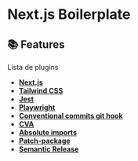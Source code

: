 # Next.js Boilerplate



## 📚 Features

Lista de plugins 

- **[Next.js](https://nextjs.org/)** 
- **[Tailwind CSS](https://tailwindcss.com/)** 
- **[Jest](https://jestjs.io/pt-BR/)**
- **[Playwright](https://playwright.dev/)**
- **[Conventional commits git hook](https://www.conventionalcommits.org/)** 
- **[CVA](http://cva.style/)**
- **[Absolute imports](https://nextjs.org/docs/advanced-features/module-path-aliases)**
- **[Patch-package](https://www.npmjs.com/package/patch-package)**
- **[Semantic Release](https://github.com/semantic-release/semantic-release)**